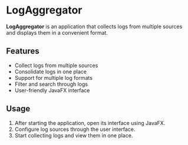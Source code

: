 # LogAggregator

**LogAggregator** is an application that collects logs from multiple sources and displays them in a convenient format.

## Features
- Collect logs from multiple sources 
- Consolidate logs in one place
- Support for multiple log formats
- Filter and search through logs
- User-friendly JavaFX interface
 
## Usage
1. After starting the application, open its interface using JavaFX.
2. Configure log sources through the user interface.
3. Start collecting logs and view them in one place.
